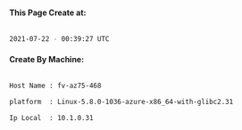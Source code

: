 
   
#### This Page Create at:

```bash

2021-07-22 - 00:39:27 UTC

```

#### Create By Machine:

```bash

Host Name : fv-az75-468

platform  : Linux-5.8.0-1036-azure-x86_64-with-glibc2.31

Ip Local  : 10.1.0.31

```

